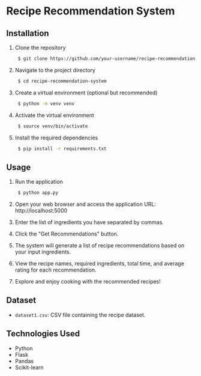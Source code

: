 # Recipe Recommendation System

## Installation

1. Clone the repository
     ```bash
      $ git clone https://github.com/your-username/recipe-recommendation-system.git

2. Navigate to the project directory
     ```bash
      $ cd recipe-recommendation-system
     
3. Create a virtual environment (optional but recommended)
     ```bash
      $ python -m venv venv

4. Activate the virtual environment
     ```bash
      $ source venv/bin/activate

5. Install the required dependencies
     ```bash
      $ pip install -r requirements.txt

## Usage

1. Run the application
     ```bash
      $ python app.py

2. Open your web browser and access the application
URL: http://localhost:5000

3. Enter the list of ingredients you have separated by commas.

4. Click the "Get Recommendations" button.

5. The system will generate a list of recipe recommendations based on your input ingredients.

6. View the recipe names, required ingredients, total time, and average rating for each recommendation.

7. Explore and enjoy cooking with the recommended recipes!

## Dataset

- `dataset1.csv`: CSV file containing the recipe dataset.

## Technologies Used

- Python
- Flask
- Pandas
- Scikit-learn

